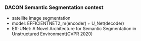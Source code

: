 ### DACON Semantic Segmentation contest 
- satellite image segmentation
- model: EFFICIENTNET2_m(encoder) + U_Net(decoder)
- Eff-UNet: A Novel Architecture for Semantic Segmentation in Unstructured Environment(CVPR 2020)
